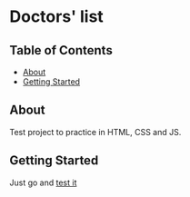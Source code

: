 # Doctors' list

## Table of Contents
+ [About](#about)
+ [Getting Started](#getting_started)

## About <a name = "about"></a>
Test project to practice in HTML, CSS and JS.

## Getting Started <a name = "getting_started"></a>
Just go and [test it](https://sviperm.github.io/doctors-list/)